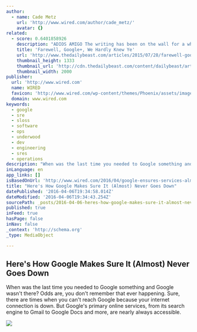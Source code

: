 ```yaml
---
author:
  - name: Cade Metz
    url: 'http://www.wired.com/author/cade_metz/'
    avatar: {}
related:
  - score: 0.6401858926
    description: "ADIOS AMIGO The writing has been on the wall for a while now but Google is finally breaking up with Google+. In a Monday morning post, Bradley Horowitz, Google's VP of Streams, Photos, and Sharing, announced that the company will continue to migrate Google+ features out of the social networking service and into other Google products."
    title: 'Farewell, Google+, We Hardly Knew Ye'
    url: 'http://www.thedailybeast.com/articles/2015/07/28/farewell-google-we-hardly-knew-ye.html'
    thumbnail_height: 1333
    thumbnail_url: 'http://cdn.thedailybeast.com/content/dailybeast/articles/2015/07/28/farewell-google-we-hardly-knew-ye/jcr:content/image.img.2000.jpg/1438048868313.cached.jpg'
    thumbnail_width: 2000
publisher:
  url: 'http://www.wired.com'
  name: WIRED
  favicon: 'http://www.wired.com/wp-content/themes/Phoenix/assets/images/favicon.ico'
  domain: www.wired.com
keywords:
  - google
  - sre
  - sloss
  - software
  - ops
  - underwood
  - dev
  - engineering
  - sres
  - operations
description: "When was the last time you needed to Google something and Google wasn't there? Odds are, you don't remember that ever happening. Sure, there are times when you can't reach Google because your internet connection is down. But Google's primary online services, from its search engine to Gmail to Google Docs and more, are nearly always accessible."
inLanguage: en
app_links: []
isBasedOnUrl: 'http://www.wired.com/2016/04/google-ensures-services-almost-never-go/'
title: "Here's How Google Makes Sure It (Almost) Never Goes Down"
datePublished: '2016-04-06T19:34:58.014Z'
dateModified: '2016-04-06T19:34:43.254Z'
sourcePath: _posts/2016-04-06-heres-how-google-makes-sure-it-almost-never-goes-down.md
published: true
inFeed: true
hasPage: false
inNav: false
_context: 'http://schema.org'
_type: MediaObject

---
```

<article style=""><h1>Here's How Google Makes Sure It (Almost) Never Goes Down</h1><p>When was the last time you needed to Google something and Google wasn't there? Odds are, you don't remember that ever happening. Sure, there are times when you can't reach Google because your internet connection is down. But Google's primary online services, from its search engine to Gmail to Google Docs and more, are nearly always accessible.</p><img src="http://www.wired.com/wp-content/uploads/2016/04/Screen-Shot-2016-04-05-at-4.56.12-PM-f2-1200x600.jpg" /></article>